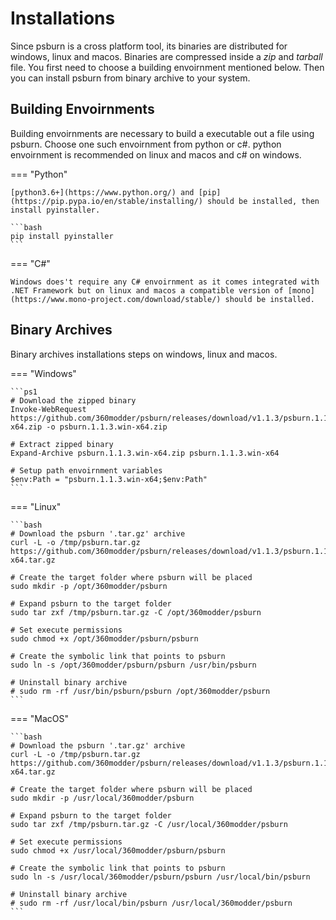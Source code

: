 # Installations

Since psburn is a cross platform tool, its binaries are distributed for windows, linux and macos. Binaries are compressed inside a *zip* and *tarball* file. You first need to choose a building envoirnment mentioned below. Then you can install psburn from binary archive to your system.

## Building Envoirnments

Building envoirnments are necessary to build a executable out a file using psburn. Choose one such envoirnment from python or c#. python envoirnment is recommended on linux and macos and c# on windows. 

=== "Python"

	[python3.6+](https://www.python.org/) and [pip](https://pip.pypa.io/en/stable/installing/) should be installed, then install pyinstaller.

	```bash
	pip install pyinstaller
	```

=== "C#"

	Windows does't require any C# envoirnment as it comes integrated with .NET Framework but on linux and macos a compatible version of [mono](https://www.mono-project.com/download/stable/) should be installed.

## Binary Archives

Binary archives installations steps on windows, linux and macos.

=== "Windows"

	```ps1
	# Download the zipped binary
	Invoke-WebRequest https://github.com/360modder/psburn/releases/download/v1.1.3/psburn.1.1.3.win-x64.zip -o psburn.1.1.3.win-x64.zip

	# Extract zipped binary
	Expand-Archive psburn.1.1.3.win-x64.zip psburn.1.1.3.win-x64

	# Setup path envoirnment variables
	$env:Path = "psburn.1.1.3.win-x64;$env:Path"
	```

=== "Linux"

	```bash
	# Download the psburn '.tar.gz' archive
	curl -L -o /tmp/psburn.tar.gz https://github.com/360modder/psburn/releases/download/v1.1.3/psburn.1.1.3.linux-x64.tar.gz

	# Create the target folder where psburn will be placed
	sudo mkdir -p /opt/360modder/psburn

	# Expand psburn to the target folder
	sudo tar zxf /tmp/psburn.tar.gz -C /opt/360modder/psburn

	# Set execute permissions
	sudo chmod +x /opt/360modder/psburn/psburn

	# Create the symbolic link that points to psburn
	sudo ln -s /opt/360modder/psburn/psburn /usr/bin/psburn

	# Uninstall binary archive
	# sudo rm -rf /usr/bin/psburn/psburn /opt/360modder/psburn
	```

=== "MacOS"

	```bash
	# Download the psburn '.tar.gz' archive
	curl -L -o /tmp/psburn.tar.gz https://github.com/360modder/psburn/releases/download/v1.1.3/psburn.1.1.3.osx-x64.tar.gz

	# Create the target folder where psburn will be placed
	sudo mkdir -p /usr/local/360modder/psburn

	# Expand psburn to the target folder
	sudo tar zxf /tmp/psburn.tar.gz -C /usr/local/360modder/psburn

	# Set execute permissions
	sudo chmod +x /usr/local/360modder/psburn/psburn

	# Create the symbolic link that points to psburn
	sudo ln -s /usr/local/360modder/psburn/psburn /usr/local/bin/psburn

	# Uninstall binary archive
	# sudo rm -rf /usr/local/bin/psburn /usr/local/360modder/psburn
	```
